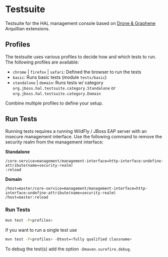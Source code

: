 # Testsuite

Testsuite for the HAL management console based on [Drone & Graphene](http://arquillian.org/guides/functional_testing_using_graphene/) Arquillian extensions.

## Profiles

The testsuite uses various profiles to decide how and which tests to run. The following profiles are available:

- `chrome` | `firefox` | `safari`: Defined the browser to run the tests
- `basic`: Runs basic tests (module `tests/basic`)
- `standalone` | `domain`: Runs tests w/ category `org.jboss.hal.testsuite.category.Standalone` or `org.jboss.hal.testsuite.category.Domain`

Combine multiple profiles to define your setup.

## Run Tests 

Running tests requires a running WildFly / JBoss EAP server with an insecure management interface. Use the following command to remove the security realm from the management interface:

**Standalone**

```
/core-service=management/management-interface=http-interface:undefine-attribute(name=security-realm)
:reload
```

**Domain**

```
/host=master/core-service=management/management-interface=http-interface:undefine-attribute(name=security-realm)
/host=master:reload
```

### Run Tests

```bash
mvn test -P<profiles>
```

If you want to run a single test use 

```bash
mvn test -P<profiles> -Dtest=<fully qualified classname>
```

To debug the test(s) add the option `-Dmaven.surefire.debug`. 

